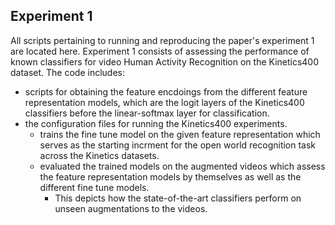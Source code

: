 ## Experiment 1

All scripts pertaining to running and reproducing the paper's experiment 1 are located here.
Experiment 1 consists of assessing the performance of known classifiers for video Human Activity Recognition on the Kinetics400 dataset.
The code includes:
- scripts for obtaining the feature encdoings from the different feature representation models, which are the logit layers of the Kinetics400 classifiers before the linear-softmax layer for classification.
- the configuration files for running the Kinetics400 experiments.
    - trains the fine tune model on the given feature representation which serves as the starting incrment for the open world recognition task across the Kinetics datasets.
    - evaluated the trained models on the augmented videos which assess the feature representation models by themselves as well as the different fine tune models.
        - This depicts how the state-of-the-art classifiers perform on unseen augmentations to the videos.
